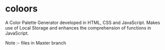 # coloors
A Color Palette Generator developed in HTML, CSS and JavaScript. Makes use of Local Storage and enhances the comprehension of functions in JavaScript.


Note :- files in Master branch
